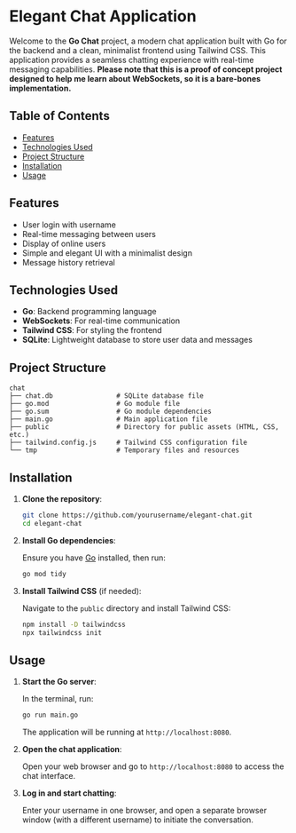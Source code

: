 
# Elegant Chat Application

Welcome to the **Go Chat** project, a modern chat application built with Go for the backend and a clean, minimalist frontend using Tailwind CSS. This application provides a seamless chatting experience with real-time messaging capabilities. **Please note that this is a proof of concept project designed to help me learn about WebSockets, so it is a bare-bones implementation.**

## Table of Contents

- [Features](#features)
- [Technologies Used](#technologies-used)
- [Project Structure](#project-structure)
- [Installation](#installation)
- [Usage](#usage)

## Features

- User login with username
- Real-time messaging between users
- Display of online users
- Simple and elegant UI with a minimalist design
- Message history retrieval

## Technologies Used

- **Go**: Backend programming language
- **WebSockets**: For real-time communication
- **Tailwind CSS**: For styling the frontend
- **SQLite**: Lightweight database to store user data and messages

## Project Structure

```
chat
├── chat.db                # SQLite database file
├── go.mod                 # Go module file
├── go.sum                 # Go module dependencies
├── main.go                # Main application file
├── public                 # Directory for public assets (HTML, CSS, etc.)
├── tailwind.config.js     # Tailwind CSS configuration file
└── tmp                    # Temporary files and resources
```

## Installation

1. **Clone the repository**:

   ```bash
   git clone https://github.com/yourusername/elegant-chat.git
   cd elegant-chat
   ```

2. **Install Go dependencies**:

   Ensure you have [Go](https://golang.org/dl/) installed, then run:

   ```bash
   go mod tidy
   ```

3. **Install Tailwind CSS** (if needed):

   Navigate to the `public` directory and install Tailwind CSS:

   ```bash
   npm install -D tailwindcss
   npx tailwindcss init
   ```

## Usage

1. **Start the Go server**:

   In the terminal, run:

   ```bash
   go run main.go
   ```

   The application will be running at `http://localhost:8080`.

2. **Open the chat application**:

   Open your web browser and go to `http://localhost:8080` to access the chat interface.

3. **Log in and start chatting**:

   Enter your username in one browser, and open a separate browser window (with a different username) to initiate the conversation.

